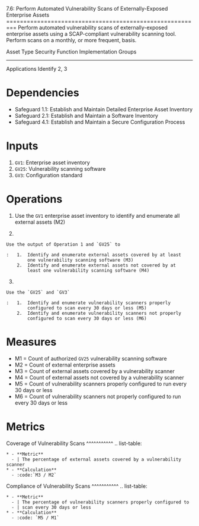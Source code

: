 7.6: Perform Automated Vulnerability Scans of Externally-Exposed
Enterprise Assets
========================================================= Perform
automated vulnerability scans of externally-exposed enterprise assets
using a SCAP-compliant vulnerability scanning tool. Perform scans on a
monthly, or more frequent, basis.

  Asset Type     Security Function   Implementation Groups
  -------------- ------------------- -----------------------
  Applications   Identify            2, 3

# Dependencies

-   Safeguard 1.1: Establish and Maintain Detailed Enterprise Asset
    Inventory
-   Safeguard 2.1: Establish and Maintain a Software Inventory
-   Safeguard 4.1: Establish and Maintain a Secure Configuration Process

# Inputs

1.  `GV1`: Enterprise asset inventory
2.  `GV25`: Vulnerability scanning software
3.  `GV3`: Configuration standard

# Operations

1.  Use the `GV1` enterprise asset inventory to identify and enumerate
    all external assets (M2)

2.  

    Use the output of Operation 1 and `GV25` to

    :   1.  Identify and enumerate external assets covered by at least
            one vulnerability scanning software (M3)
        2.  Identify and enumerate external assets not covered by at
            least one vulnerability scanning software (M4)

3.  

    Use the `GV25` and `GV3`

    :   1.  Identify and enumerate vulnerability scanners properly
            configured to scan every 30 days or less (M5)
        2.  Identify and enumerate vulnerability scanners not properly
            configured to scan every 30 days or less (M6)

# Measures

-   M1 = Count of authorized `GV25` vulnerability scanning software
-   M2 = Count of external enterprise assets
-   M3 = Count of external assets covered by a vulnerability scanner
-   M4 = Count of external assets not covered by a vulnerability scanner
-   M5 = Count of vulnerability scanners properly configured to run
    every 30 days or less
-   M6 = Count of vulnerability scanners not properly configured to run
    every 30 days or less

# Metrics

Coverage of Vulnerability Scans \^\^\^\^\^\^\^\^\^\^\^ .. list-table:

    * - **Metric**
      - | The percentage of external assets covered by a vulnerability scanner
    * - **Calculation**
      - :code:`M3 / M2`

Compliance of Vulnerability Scans \^\^\^\^\^\^\^\^\^\^\^ .. list-table:

    * - **Metric**
      - | The percentage of vulnerability scanners properly configured to
      - | scan every 30 days or less
    * - **Calculation**
      - :code: `M5 / M1`
